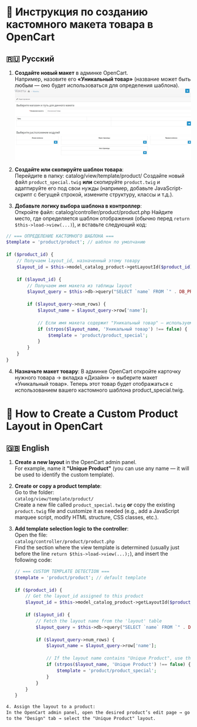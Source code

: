 # 📌 Инструкция по созданию кастомного макета товара в OpenCart

## 🇷🇺 Русский

1. **Создайте новый макет** в админке OpenCart.  
   Например, назовите его **«Уникальный товар»** (название может быть любым — оно будет использоваться для определения шаблона).
   ![Screenshot](maket.jpg) 

3. **Создайте или скопируйте шаблон товара**:  
   Перейдите в папку:  catalog/view/template/product/
   Создайте новый файл `product_special.twig` **или** скопируйте `product.twig` и адаптируйте его под свои нужды (например, добавьте JavaScript-скрипт с бегущей строкой, измените структуру, классы и т.д.).

4. **Добавьте логику выбора шаблона в контроллер**:  
Откройте файл: catalog/controller/product/product.php
Найдите место, где определяется шаблон отображения (обычно перед `return $this->load->view(...)`), и вставьте следующий код:

```php
// === ОПРЕДЕЛЕНИЕ КАСТОМНОГО ШАБЛОНА ===
$template = 'product/product'; // шаблон по умолчанию

if ($product_id) {
    // Получаем layout_id, назначенный этому товару
    $layout_id = $this->model_catalog_product->getLayoutId($product_id);

    if ($layout_id) {
        // Получаем имя макета из таблицы layout
        $layout_query = $this->db->query("SELECT `name` FROM `" . DB_PREFIX . "layout` WHERE `layout_id` = '" . (int)$layout_id . "'");

        if ($layout_query->num_rows) {
            $layout_name = $layout_query->row['name'];

            // Если имя макета содержит "Уникальный товар" — используем кастомный шаблон
            if (strpos($layout_name, 'Уникальный товар') !== false) {
                $template = 'product/product_special';
            }
        }
    }
}
```
4. **Назначьте макет товару**:
В админке OpenCart откройте карточку нужного товара → вкладка «Дизайн» → выберите макет «Уникальный товар».
Теперь этот товар будет отображаться с использованием вашего кастомного шаблона product_special.twig.

# 📌 How to Create a Custom Product Layout in OpenCart

## 🇬🇧 English

1. **Create a new layout** in the OpenCart admin panel.  
   For example, name it **"Unique Product"** (you can use any name — it will be used to identify the custom template).

2. **Create or copy a product template**:  
   Go to the folder:  
   ``catalog/view/template/product/``  
   Create a new file called ``product_special.twig`` **or** copy the existing ``product.twig`` file and customize it as needed (e.g., add a JavaScript marquee script, modify HTML structure, CSS classes, etc.).

3. **Add template selection logic to the controller**:  
   Open the file:  
   ``catalog/controller/product/product.php``  
   Find the section where the view template is determined (usually just before the line ``return $this->load->view(...);``), and insert the following code:

   ```php
   // === CUSTOM TEMPLATE DETECTION ===
   $template = 'product/product'; // default template

   if ($product_id) {
       // Get the layout_id assigned to this product
       $layout_id = $this->model_catalog_product->getLayoutId($product_id);

       if ($layout_id) {
           // Fetch the layout name from the 'layout' table
           $layout_query = $this->db->query("SELECT `name` FROM `" . DB_PREFIX . "layout` WHERE `layout_id` = '" . (int)$layout_id . "'");

           if ($layout_query->num_rows) {
               $layout_name = $layout_query->row['name'];

               // If the layout name contains "Unique Product", use the custom template
               if (strpos($layout_name, 'Unique Product') !== false) {
                   $template = 'product/product_special';
               }
           }
       }
   }
```
4. Assign the layout to a product:
In the OpenCart admin panel, open the desired product’s edit page → go to the "Design" tab → select the "Unique Product" layout.
